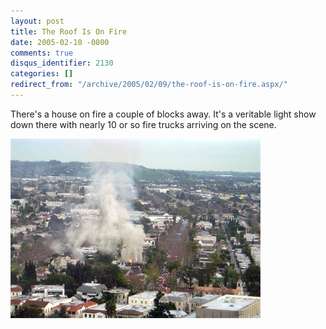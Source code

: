 ```yaml
---
layout: post
title: The Roof Is On Fire
date: 2005-02-10 -0800
comments: true
disqus_identifier: 2130
categories: []
redirect_from: "/archive/2005/02/09/the-roof-is-on-fire.aspx/"
---
```


There's a house on fire a couple of blocks away. It's a veritable light
show down there with nearly 10 or so fire trucks arriving on the scene.

![House Fire](/images/HouseFire.jpg)

